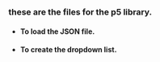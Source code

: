  ### these are the files for the p5 library.
 + #### To load the JSON file.
 + #### To create the dropdown list.
